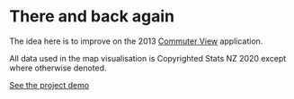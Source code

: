 # There and back again

The idea here is to improve on the 2013 [Commuter View](https://www.stats.govt.nz/tools/commuter-view) application.

All data used in the map visualisation is Copyrighted Stats NZ 2020 except where otherwise denoted.

[See the project demo](https://rowinf.github.io/there-and-back-again/)
